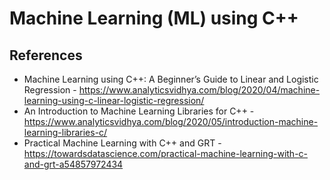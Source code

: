 # Machine Learning (ML) using C++

## References
* Machine Learning using C++: A Beginner’s Guide to Linear and Logistic Regression - https://www.analyticsvidhya.com/blog/2020/04/machine-learning-using-c-linear-logistic-regression/
* An Introduction to Machine Learning Libraries for C++ - https://www.analyticsvidhya.com/blog/2020/05/introduction-machine-learning-libraries-c/
* Practical Machine Learning with C++ and GRT - https://towardsdatascience.com/practical-machine-learning-with-c-and-grt-a54857972434